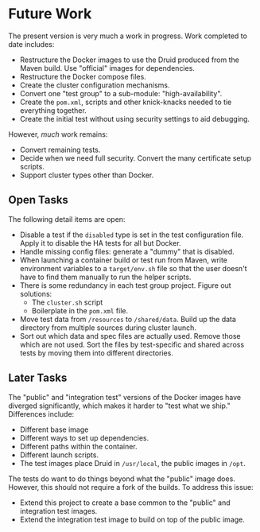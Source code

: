 <!--
  ~ Licensed to the Apache Software Foundation (ASF) under one
  ~ or more contributor license agreements.  See the NOTICE file
  ~ distributed with this work for additional information
  ~ regarding copyright ownership.  The ASF licenses this file
  ~ to you under the Apache License, Version 2.0 (the
  ~ "License"); you may not use this file except in compliance
  ~ with the License.  You may obtain a copy of the License at
  ~
  ~   http://www.apache.org/licenses/LICENSE-2.0
  ~
  ~ Unless required by applicable law or agreed to in writing,
  ~ software distributed under the License is distributed on an
  ~ "AS IS" BASIS, WITHOUT WARRANTIES OR CONDITIONS OF ANY
  ~ KIND, either express or implied.  See the License for the
  ~ specific language governing permissions and limitations
  ~ under the License.
  -->

# Future Work

The present version is very much a work in progress. Work completed to
date includes:

* Restructure the Docker images to use the Druid produced from the
  Maven build. Use "official" images for dependencies.
* Restructure the Docker compose files.
* Create the cluster configuration mechanisms.
* Convert one "test group" to a sub-module: "high-availability".
* Create the `pom.xml`, scripts and other knick-knacks needed to tie
  everything together.
* Create the initial test without using security settings to aid
  debugging.

However, *much* work remains:

* Convert remaining tests.
* Decide when we need full security. Convert the many certificate
  setup scripts.
* Support cluster types other than Docker.

## Open Tasks

The following detail items are open:

* Disable a test if the `disabled` type is set in the test configuration
  file. Apply it to disable the HA tests for all but Docker.
* Handle missing config files: generate a "dummy" that is disabled.
* When launching a container build or test run from Maven, write
  environment variables to a `target/env.sh` file so that the user
  doesn't have to find them manually to run the helper scripts.
* There is some redundancy in each test group project. Figure out
  solutions:
  * The `cluster.sh` script
  * Boilerplate in the `pom.xml` file.
* Move test data from `/resources` to `/shared/data`. Build up the
  data directory from multiple sources during cluster launch.
* Sort out which data and spec files are actually used. Remove those
  which are not used. Sort the files by test-specific and shared
  across tests by moving them into different directories.

## Later Tasks

The "public" and "integration test" versions of the Docker images have diverged significantly,
which makes it harder to "test what we ship." Differences include:

* Different base image
* Different ways to set up dependencies.
* Different paths within the container.
* Different launch scripts.
* The test images place Druid in `/usr/local`, the public images in `/opt`.

The tests do want to do things beyond what the "public" image does. However, this should
not require a fork of the builds. To address this issue:

* Extend this project to create a base common to the "public" and integration test images.
* Extend the integration test image to build on top of the public image.
